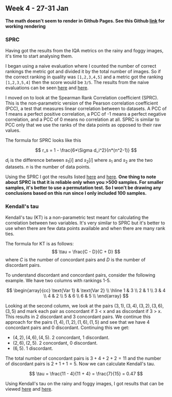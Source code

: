 ## Week 4 - 27-31 Jan

**The math doesn't seem to render in Github Pages. See this Github [link](https://github.com/Stenmarken/thesis-blog/blob/main/weekly/week4/week4.md) for working rendering**

### SPRC
Having got the results from the IQA metrics on the rainy and foggy images, it's time to start analysing them.

I began using a naive evaluation where I counted the number of correct rankings the metric got and divided it by the total number of images. So if the correct ranking in quality was `[1,2,3,4,5]` and a metric got the ranking `[1,2,3,5,4]` then the score would be `3/5`. The results from the naive evaluations can be seen [here](https://drive.google.com/drive/u/0/folders/155pY1k8fm-afJmyVYLT5yO7qpStZbsqg) and [here](https://drive.google.com/drive/u/0/folders/1_zXvPNkyUc5EhJJvQxgU025B5fi9QcWn).

I moved on to look at the Spearman Rank Correlation coefficient (SPRC). This is the non-parametric version of the Pearson correlation coefficient (PCC), a test that measures linear correlation between to datasets. A PCC of 1 means a perfect positive correlation, a PCC of -1 means a perfect negative correlation, and a PCC of 0 means no correlation at all. SPRC is similar to PCC only that we use the ranks of the data points as opposed to their raw values.

The formula for SPRC looks like this

$$
r_s = 1 - \frac{6*\Sigma d_i^2}{n*(n^2-1)}
$$

$d_i$ is the difference between $s_1[i]$ and $s_2[i]$ where $s_1$ and $s_2$ are the two datasets. $n$ is the number of data points.

Using the SPRC I got the results listed [here](https://drive.google.com/drive/u/0/folders/155pY1k8fm-afJmyVYLT5yO7qpStZbsqg) and [here](https://drive.google.com/drive/u/0/folders/1_zXvPNkyUc5EhJJvQxgU025B5fi9QcWn). **One thing to note about SPRC is that it is reliable only when you >500 samples. For smaller samples, it's better to use a permutation test. So I won't be drawing any conclusions based on this run since I only included 100 samples.** 

### Kendall's tau
Kendall's tau (KT) is a  non-parametric test meant for calculating the correlation between two variables. It's very similar to SPRC but it's better to use when there are few data points available and when there are many rank ties.

The formula for KT is as follows:
$$
\tau = \frac{C - D}{C + D}
$$
where $C$ is the number of concordant pairs and $D$ is the number of discordant pairs.

To understand discordant and concordant pairs, consider the following example. We have two columns with rankings 1-5. 

$$
\begin{array}{cc}
\text{Var 1} & \text{Var 2} \\
\hline
1 & 3 \\
2 & 1 \\
3 & 4 \\
4 & 2 \\
5 & 6 \\
6 & 5 \\
\end{array}
$$

Looking at the second column, we look at the pairs $(3, 1), (3, 4), (3, 2), (3, 6), (3, 5)$ and mark each pair as concordant if 3 < x and as discordant if 3 > x. This results in 2 discordant and 3 concordant pairs. We continue this approach for the pairs $(1, 4), (1, 2), (1, 6), (1, 5)$ and see that we have 4 concordant pairs and 0 discordant. Continuing this we get:
- $(4, 2), (4, 6), (4, 5)$. 2 concordant, 1 discordant.
- $(2, 6), (2, 5)$. 2 concordant, 0 discordant.
- $(6, 5)$. 1 discordant.

The total number of concordant pairs is $3+4+2+2=11$ and the number of discordant pairs is $2+1+1=5$. Now we can calculate Kendall's tau.

$$
\tau = \frac{11 - 4}{11 + 4} = \frac{7}{15} = 0.47
$$

Using Kendall's tau on the rainy and foggy images, I got results that can be viewed [here](https://drive.google.com/drive/u/0/folders/155pY1k8fm-afJmyVYLT5yO7qpStZbsqg) and [here](https://drive.google.com/drive/u/0/folders/1_zXvPNkyUc5EhJJvQxgU025B5fi9QcWn).
